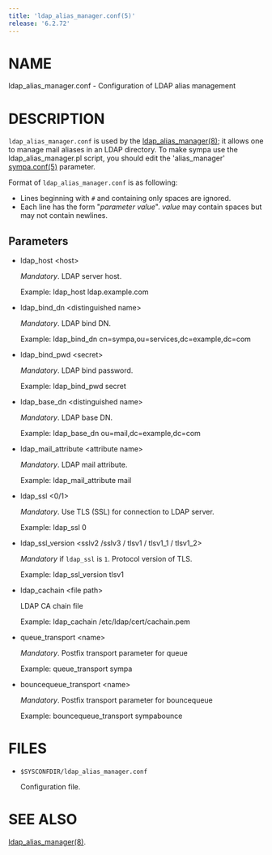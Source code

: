 ```yaml
---
title: 'ldap_alias_manager.conf(5)'
release: '6.2.72'
---
```


# NAME

ldap\_alias\_manager.conf - Configuration of LDAP alias management

# DESCRIPTION

`ldap_alias_manager.conf` is used by the [ldap\_alias\_manager(8)](./ldap_alias_manager.8.md);
it allows one to manage mail aliases in an LDAP directory.
To make sympa use the ldap\_alias\_manager.pl script, you should edit the
'alias\_manager' [sympa.conf(5)](./sympa.conf.5.md) parameter.

Format of `ldap_alias_manager.conf` is as following:

- Lines beginning with `#` and containing only spaces are ignored.
- Each line has the form "_parameter_ _value_".
_value_ may contain spaces but may not contain newlines.

## Parameters

- ldap\_host &lt;host>

    _Mandatory_. LDAP server host.

    Example:
      ldap\_host ldap.example.com

- ldap\_bind\_dn &lt;distinguished name>

    _Mandatory_. LDAP bind DN.

    Example:
      ldap\_bind\_dn cn=sympa,ou=services,dc=example,dc=com

- ldap\_bind\_pwd &lt;secret>

    _Mandatory_. LDAP bind password.

    Example:
      ldap\_bind\_pwd secret

- ldap\_base\_dn &lt;distinguished name>

    _Mandatory_. LDAP base DN.

    Example:
      ldap\_base\_dn ou=mail,dc=example,dc=com

- ldap\_mail\_attribute &lt;attribute name>

    _Mandatory_. LDAP mail attribute.

    Example:
      ldap\_mail\_attribute mail

- ldap\_ssl <0/1>

    _Mandatory_. Use TLS (SSL) for connection to LDAP server.

    Example:
      ldap\_ssl 0

- ldap\_ssl\_version &lt;sslv2 /sslv3 / tlsv1 / tlsv1\_1 / tlsv1\_2>

    _Mandatory_ if `ldap_ssl` is `1`. Protocol version of TLS.

    Example:
      ldap\_ssl\_version tlsv1

- ldap\_cachain &lt;file path>

    LDAP CA chain file

    Example:
      ldap\_cachain /etc/ldap/cert/cachain.pem

- queue\_transport &lt;name>

    _Mandatory_. Postfix transport parameter for queue

    Example:
      queue\_transport sympa

- bouncequeue\_transport &lt;name>

    _Mandatory_. Postfix transport parameter for bouncequeue

    Example:
      bouncequeue\_transport   sympabounce

# FILES

- `$SYSCONFDIR/ldap_alias_manager.conf`

    Configuration file.

# SEE ALSO

[ldap\_alias\_manager(8)](./ldap_alias_manager.8.md).
